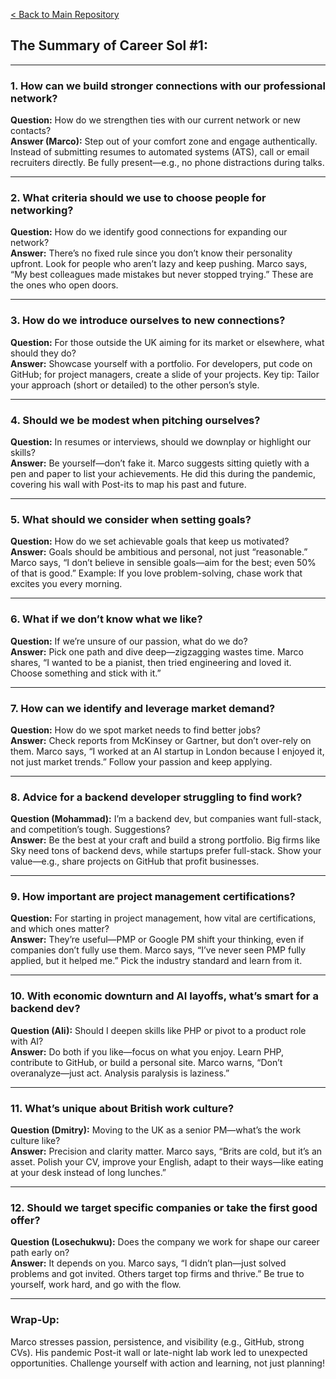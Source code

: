 [< Back to Main Repository](https://github.com/username/repository)

## The Summary of Career Sol #1:

---

### 1. How can we build stronger connections with our professional network?  
**Question:** How do we strengthen ties with our current network or new contacts?  
**Answer (Marco):** Step out of your comfort zone and engage authentically. Instead of submitting resumes to automated systems (ATS), call or email recruiters directly. Be fully present—e.g., no phone distractions during talks.  

---

### 2. What criteria should we use to choose people for networking?  
**Question:** How do we identify good connections for expanding our network?  
**Answer:** There’s no fixed rule since you don’t know their personality upfront. Look for people who aren’t lazy and keep pushing. Marco says, “My best colleagues made mistakes but never stopped trying.” These are the ones who open doors.

---

### 3. How do we introduce ourselves to new connections?  
**Question:** For those outside the UK aiming for its market or elsewhere, what should they do?  
**Answer:** Showcase yourself with a portfolio. For developers, put code on GitHub; for project managers, create a slide of your projects. Key tip: Tailor your approach (short or detailed) to the other person’s style.

---

### 4. Should we be modest when pitching ourselves?  
**Question:** In resumes or interviews, should we downplay or highlight our skills?  
**Answer:** Be yourself—don’t fake it. Marco suggests sitting quietly with a pen and paper to list your achievements. He did this during the pandemic, covering his wall with Post-its to map his past and future.

---

### 5. What should we consider when setting goals?  
**Question:** How do we set achievable goals that keep us motivated?  
**Answer:** Goals should be ambitious and personal, not just “reasonable.” Marco says, “I don’t believe in sensible goals—aim for the best; even 50% of that is good.” Example: If you love problem-solving, chase work that excites you every morning.

---

### 6. What if we don’t know what we like?  
**Question:** If we’re unsure of our passion, what do we do?  
**Answer:** Pick one path and dive deep—zigzagging wastes time. Marco shares, “I wanted to be a pianist, then tried engineering and loved it. Choose something and stick with it.”

---

### 7. How can we identify and leverage market demand?  
**Question:** How do we spot market needs to find better jobs?  
**Answer:** Check reports from McKinsey or Gartner, but don’t over-rely on them. Marco says, “I worked at an AI startup in London because I enjoyed it, not just market trends.” Follow your passion and keep applying.

---

### 8. Advice for a backend developer struggling to find work?  
**Question (Mohammad):** I’m a backend dev, but companies want full-stack, and competition’s tough. Suggestions?  
**Answer:** Be the best at your craft and build a strong portfolio. Big firms like Sky need tons of backend devs, while startups prefer full-stack. Show your value—e.g., share projects on GitHub that profit businesses.

---

### 9. How important are project management certifications?  
**Question:** For starting in project management, how vital are certifications, and which ones matter?  
**Answer:** They’re useful—PMP or Google PM shift your thinking, even if companies don’t fully use them. Marco says, “I’ve never seen PMP fully applied, but it helped me.” Pick the industry standard and learn from it.

---

### 10. With economic downturn and AI layoffs, what’s smart for a backend dev?  
**Question (Ali):** Should I deepen skills like PHP or pivot to a product role with AI?  
**Answer:** Do both if you like—focus on what you enjoy. Learn PHP, contribute to GitHub, or build a personal site. Marco warns, “Don’t overanalyze—just act. Analysis paralysis is laziness.”

---

### 11. What’s unique about British work culture?  
**Question (Dmitry):** Moving to the UK as a senior PM—what’s the work culture like?  
**Answer:** Precision and clarity matter. Marco says, “Brits are cold, but it’s an asset. Polish your CV, improve your English, adapt to their ways—like eating at your desk instead of long lunches.”

---

### 12. Should we target specific companies or take the first good offer?  
**Question (Losechukwu):** Does the company we work for shape our career path early on?  
**Answer:** It depends on you. Marco says, “I didn’t plan—just solved problems and got invited. Others target top firms and thrive.” Be true to yourself, work hard, and go with the flow.

---

### Wrap-Up:  
Marco stresses passion, persistence, and visibility (e.g., GitHub, strong CVs). His pandemic Post-it wall or late-night lab work led to unexpected opportunities. Challenge yourself with action and learning, not just planning!
